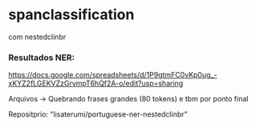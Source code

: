 # spanclassification
com nestedclinbr


### Resultados NER:

https://docs.google.com/spreadsheets/d/1P9gtmFC0vKp0ug_-xKYZ2fLGEKVZzGrvmpT6hQf2A-o/edit?usp=sharing

Arquivos -> Quebrando frases grandes (80 tokens) e tbm por ponto final

Repositprio: "lisaterumi/portuguese-ner-nestedclinbr"
